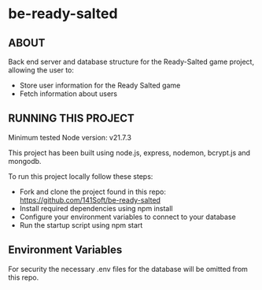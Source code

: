 # be-ready-salted

## ABOUT
Back end server and database structure for the Ready-Salted game project, allowing the user to:
- Store user information for the Ready Salted game
- Fetch information about users

## RUNNING THIS PROJECT
Minimum tested Node version: v21.7.3

This project has been built using node.js, express, nodemon, bcrypt.js and mongodb.

To run this project locally follow these steps: 
- Fork and clone the project found in this repo: https://github.com/141Soft/be-ready-salted
- Install required dependencies using npm install
- Configure your environment variables to connect to your database
- Run the startup script using npm start

## Environment Variables
For security the necessary .env files for the database will be omitted from this repo.
